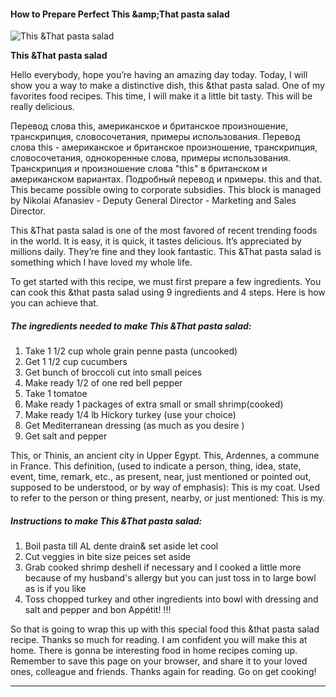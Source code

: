             

#### How to Prepare Perfect This &amp;amp;That pasta salad

![This &amp;That pasta salad](https://img-global.cpcdn.com/recipes/5300861161439232/751x532cq70/this-that-pasta-salad-recipe-main-photo.jpg)

**This &amp;That pasta salad**

Hello everybody, hope you’re having an amazing day today. Today, I will show you a way to make a distinctive dish, this &that pasta salad. One of my favorites food recipes. This time, I will make it a little bit tasty. This will be really delicious.

Перевод слова this, американское и британское произношение, транскрипция, словосочетания, примеры использования. Перевод слова this - американское и британское произношение, транскрипция, словосочетания, однокоренные слова, примеры использования. Транскрипция и произношение слова "this" в британском и американском вариантах. Подробный перевод и примеры. this and that. This became possible owing to corporate subsidies. This block is managed by Nikolai Afanasiev - Deputy General Director - Marketing and Sales Director.

This &That pasta salad is one of the most favored of recent trending foods in the world. It is easy, it is quick, it tastes delicious. It’s appreciated by millions daily. They’re fine and they look fantastic. This &That pasta salad is something which I have loved my whole life.

To get started with this recipe, we must first prepare a few ingredients. You can cook this &that pasta salad using 9 ingredients and 4 steps. Here is how you can achieve that.

##### The ingredients needed to make This &That pasta salad:

1.  Take 1 1/2 cup whole grain penne pasta (uncooked)
2.  Get 1 1/2 cup cucumbers
3.  Get bunch of broccoli cut into small peices
4.  Make ready 1/2 of one red bell pepper
5.  Take 1 tomatoe
6.  Make ready 1 packages of extra small or small shrimp(cooked)
7.  Make ready 1/4 lb Hickory turkey (use your choice)
8.  Get Mediterranean dressing (as much as you desire )
9.  Get salt and pepper

This, or Thinis, an ancient city in Upper Egypt. This, Ardennes, a commune in France. This definition, (used to indicate a person, thing, idea, state, event, time, remark, etc., as present, near, just mentioned or pointed out, supposed to be understood, or by way of emphasis): This is my coat. Used to refer to the person or thing present, nearby, or just mentioned: This is my.

##### Instructions to make This &That pasta salad:

1.  Boil pasta till AL dente drain& set aside let cool
2.  Cut veggies in bite size peices set aside
3.  Grab cooked shrimp deshell if necessary and I cooked a little more because of my husband's allergy but you can just toss in to large bowl as is if you like
4.  Toss chopped turkey and other ingredients into bowl with dressing and salt and pepper and bon Appétit! !!!

So that is going to wrap this up with this special food this &that pasta salad recipe. Thanks so much for reading. I am confident you will make this at home. There is gonna be interesting food in home recipes coming up. Remember to save this page on your browser, and share it to your loved ones, colleague and friends. Thanks again for reading. Go on get cooking!

* * *